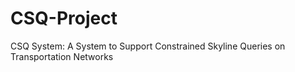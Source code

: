 # CSQ-Project
CSQ System: A System to Support Constrained Skyline Queries on Transportation Networks
